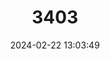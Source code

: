 ---
title: "3403"
category: "Bythiospeum cisterciensorum"
draft: false
date: 2024-02-22 13:03:49
languages:
  German: ["Bauchige Hohlendeckelschnecke"]
---